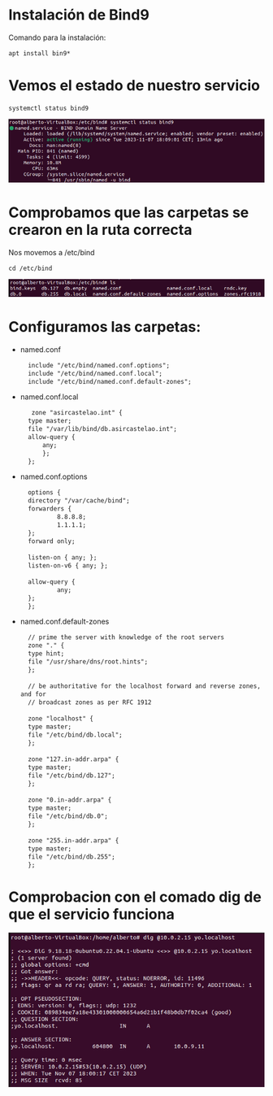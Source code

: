# Instalación de Bind9
Comando para la instalación:

    apt install bin9*
# Vemos el estado de nuestro servicio

    systemctl status bind9
![ estado del servicio ](./img/estado.png) 

# Comprobamos que las carpetas se crearon en la ruta correcta
Nos movemos a /etc/bind
    
    cd /etc/bind

![ estado del servicio ](./img/carpetasconf.png) 

# Configuramos las carpetas:
- named.conf

        include "/etc/bind/named.conf.options";
        include "/etc/bind/named.conf.local";
        include "/etc/bind/named.conf.default-zones";


- named.conf.local

         zone "asircastelao.int" {
	    type master;
	    file "/var/lib/bind/db.asircastelao.int";
	    allow-query {
		    any;
		    };
	    };

- named.conf.options

        options {
        directory "/var/cache/bind";
        forwarders { 
                8.8.8.8;
                1.1.1.1;
        };
        forward only;

        listen-on { any; };
        listen-on-v6 { any; };

        allow-query {
                any;
        };
        };
- named.conf.default-zones

        // prime the server with knowledge of the root servers
        zone "." {
	    type hint;
	    file "/usr/share/dns/root.hints";
        };

        // be authoritative for the localhost forward and reverse zones, and for
        // broadcast zones as per RFC 1912

        zone "localhost" {
	    type master;
	    file "/etc/bind/db.local";
        };

        zone "127.in-addr.arpa" {
	    type master;
	    file "/etc/bind/db.127";
        };

        zone "0.in-addr.arpa" {
	    type master;
	    file "/etc/bind/db.0";
        };

        zone "255.in-addr.arpa" {
	    type master;
	    file "/etc/bind/db.255";
        };

# Comprobacion con el comado dig de que el servicio funciona

![ comando dig para la comprobación del correcto funcionamiento del servicio ](./img/comandoDig.png) 



